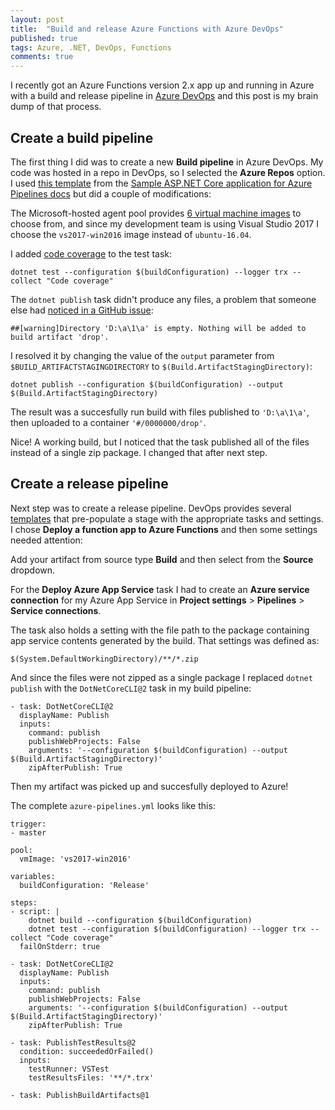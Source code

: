 ```yaml
---
layout: post
title:  "Build and release Azure Functions with Azure DevOps"
published: true
tags: Azure, .NET, DevOps, Functions
comments: true
---
```


I recently got an Azure Functions version 2.x app up and running in Azure with a build and release pipeline in [Azure DevOps](https://azure.microsoft.com/en-us/services/devops/) and this post is my brain dump of that process.

## Create a build pipeline

The first thing I did was to create a new **Build pipeline** in Azure DevOps. My code was hosted in a repo in DevOps, so I selected the **Azure Repos** option. I used [this template](https://github.com/MicrosoftDocs/pipelines-dotnet-core/blob/master/azure-pipelines.yml) from the [Sample ASP.NET Core application for Azure Pipelines docs](https://github.com/MicrosoftDocs/pipelines-dotnet-core) but did a couple of modifications:

The Microsoft-hosted agent pool provides [6 virtual machine images](https://docs.microsoft.com/en-us/azure/devops/pipelines/agents/hosted?view=azure-devops&tabs=yaml) to choose from, and since my development team is using Visual Studio 2017 I choose the `vs2017-win2016` image instead of `ubuntu-16.04`.

I added [code coverage](https://docs.microsoft.com/en-us/azure/devops/pipelines/languages/dotnet-core?view=azure-devops&tabs=yaml#collect-code-coverage) to the test task:

```
dotnet test --configuration $(buildConfiguration) --logger trx --collect "Code coverage"
```

The `dotnet publish` task didn't produce any files, a problem that someone else had [noticed in a GitHub issue](https://github.com/MicrosoftDocs/pipelines-dotnet-core/issues/12):

```
##[warning]Directory 'D:\a\1\a' is empty. Nothing will be added to build artifact 'drop'.
```

I resolved it by changing the value of the `output` parameter from `$BUILD_ARTIFACTSTAGINGDIRECTORY` to `$(Build.ArtifactStagingDirectory)`:

```
dotnet publish --configuration $(buildConfiguration) --output $(Build.ArtifactStagingDirectory)
```

The result was a succesfully run build with files published to `'D:\a\1\a'`, then uploaded to a container `'#/0000000/drop'`.

Nice! A working build, but I noticed that the task published all of the files instead of a single zip package. I changed that after next step.

## Create a release pipeline

Next step was to create a release pipeline. DevOps provides several [templates](https://docs.microsoft.com/en-us/azure/devops/pipelines/release/env-templates?view=azure-devops) that pre-populate a stage with the appropriate tasks and settings. I chose **Deploy a function app to Azure Functions** and then some settings needed attention:

Add your artifact from source type **Build** and then select from the **Source** dropdown.

For the **Deploy Azure App Service** task I had to create an **Azure service connection** for my Azure App Service in **Project settings** > **Pipelines** > **Service connections**.

The task also holds a setting with the file path to the package containing app service contents generated by the build. That settings was defined as:

```
$(System.DefaultWorkingDirectory)/**/*.zip
```

And since the files were not zipped as a single package I replaced `dotnet publish` with the `DotNetCoreCLI@2` task in my build pipeline:

```
- task: DotNetCoreCLI@2
  displayName: Publish
  inputs:
    command: publish
    publishWebProjects: False
    arguments: '--configuration $(buildConfiguration) --output $(Build.ArtifactStagingDirectory)'
    zipAfterPublish: True
```

Then my artifact was picked up and succesfully deployed to Azure!

The complete `azure-pipelines.yml` looks like this:

```
trigger:
- master

pool:
  vmImage: 'vs2017-win2016'

variables:
  buildConfiguration: 'Release'

steps:
- script: |
    dotnet build --configuration $(buildConfiguration)
    dotnet test --configuration $(buildConfiguration) --logger trx --collect "Code coverage"
  failOnStderr: true

- task: DotNetCoreCLI@2
  displayName: Publish
  inputs:
    command: publish
    publishWebProjects: False
    arguments: '--configuration $(buildConfiguration) --output $(Build.ArtifactStagingDirectory)'
    zipAfterPublish: True

- task: PublishTestResults@2
  condition: succeededOrFailed()
  inputs:
    testRunner: VSTest
    testResultsFiles: '**/*.trx'

- task: PublishBuildArtifacts@1
```
